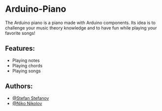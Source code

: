 # Arduino-Piano
The Arduino piano is a piano made with Arduino components. Its idea is to challenge your music theory knowledge and to have fun while playing your favorite songs!


## Features:
- Playing notes
- Playing chords
- Playing songs


## Authors: 
- [@Stefan Stefanov](https://github.com/Stef40IT)
- [@Niko Nikolov](https://github.com/N1k0N1k0l0v)
